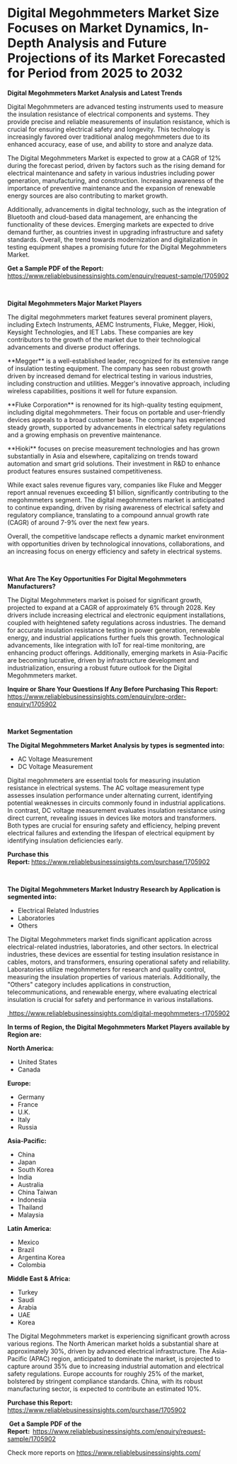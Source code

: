 <p><h1>Digital Megohmmeters Market Size Focuses on Market Dynamics, In-Depth Analysis and Future Projections of its Market Forecasted for Period from 2025 to 2032</h1></p><p><strong>Digital Megohmmeters Market Analysis and Latest Trends</strong></p>
<p><p>Digital Megohmmeters are advanced testing instruments used to measure the insulation resistance of electrical components and systems. They provide precise and reliable measurements of insulation resistance, which is crucial for ensuring electrical safety and longevity. This technology is increasingly favored over traditional analog megohmmeters due to its enhanced accuracy, ease of use, and ability to store and analyze data.</p><p>The Digital Megohmmeters Market is expected to grow at a CAGR of 12% during the forecast period, driven by factors such as the rising demand for electrical maintenance and safety in various industries including power generation, manufacturing, and construction. Increasing awareness of the importance of preventive maintenance and the expansion of renewable energy sources are also contributing to market growth. </p><p>Additionally, advancements in digital technology, such as the integration of Bluetooth and cloud-based data management, are enhancing the functionality of these devices. Emerging markets are expected to drive demand further, as countries invest in upgrading infrastructure and safety standards. Overall, the trend towards modernization and digitalization in testing equipment shapes a promising future for the Digital Megohmmeters Market.</p></p>
<p><strong>Get a Sample PDF of the Report:&nbsp;</strong> <a href="https://www.reliablebusinessinsights.com/enquiry/request-sample/1705902?utm_campaign=2247&utm_medium=2&utm_source=Github&utm_content=ia&utm_term=27032025&utm_id=digital-megohmmeters">https://www.reliablebusinessinsights.com/enquiry/request-sample/1705902</a></p>
<p>&nbsp;</p>
<p><strong>Digital Megohmmeters Major Market Players</strong></p>
<p><p>The digital megohmmeters market features several prominent players, including Extech Instruments, AEMC Instruments, Fluke, Megger, Hioki, Keysight Technologies, and IET Labs. These companies are key contributors to the growth of the market due to their technological advancements and diverse product offerings.</p><p>**Megger** is a well-established leader, recognized for its extensive range of insulation testing equipment. The company has seen robust growth driven by increased demand for electrical testing in various industries, including construction and utilities. Megger's innovative approach, including wireless capabilities, positions it well for future expansion.</p><p>**Fluke Corporation** is renowned for its high-quality testing equipment, including digital megohmmeters. Their focus on portable and user-friendly devices appeals to a broad customer base. The company has experienced steady growth, supported by advancements in electrical safety regulations and a growing emphasis on preventive maintenance.</p><p>**Hioki** focuses on precise measurement technologies and has grown substantially in Asia and elsewhere, capitalizing on trends toward automation and smart grid solutions. Their investment in R&D to enhance product features ensures sustained competitiveness.</p><p>While exact sales revenue figures vary, companies like Fluke and Megger report annual revenues exceeding $1 billion, significantly contributing to the megohmmeters segment. The digital megohmmeters market is anticipated to continue expanding, driven by rising awareness of electrical safety and regulatory compliance, translating to a compound annual growth rate (CAGR) of around 7-9% over the next few years.</p><p>Overall, the competitive landscape reflects a dynamic market environment with opportunities driven by technological innovations, collaborations, and an increasing focus on energy efficiency and safety in electrical systems.</p></p>
<p>&nbsp;</p>
<p><strong>What Are The Key Opportunities For Digital Megohmmeters Manufacturers?</strong></p>
<p><p>The Digital Megohmmeters market is poised for significant growth, projected to expand at a CAGR of approximately 6% through 2028. Key drivers include increasing electrical and electronic equipment installations, coupled with heightened safety regulations across industries. The demand for accurate insulation resistance testing in power generation, renewable energy, and industrial applications further fuels this growth. Technological advancements, like integration with IoT for real-time monitoring, are enhancing product offerings. Additionally, emerging markets in Asia-Pacific are becoming lucrative, driven by infrastructure development and industrialization, ensuring a robust future outlook for the Digital Megohmmeters market.</p></p>
<p><strong>Inquire or Share Your Questions If Any Before Purchasing This Report:</strong> <a href="https://www.reliablebusinessinsights.com/enquiry/pre-order-enquiry/1705902?utm_campaign=2247&utm_medium=2&utm_source=Github&utm_content=ia&utm_term=27032025&utm_id=digital-megohmmeters">https://www.reliablebusinessinsights.com/enquiry/pre-order-enquiry/1705902</a></p>
<p>&nbsp;</p>
<p><strong>Market Segmentation</strong></p>
<p><strong>The Digital Megohmmeters Market Analysis by types is segmented into:</strong></p>
<p><ul><li>AC Voltage Measurement</li><li>DC Voltage Measurement</li></ul></p>
<p><p>Digital megohmmeters are essential tools for measuring insulation resistance in electrical systems. The AC voltage measurement type assesses insulation performance under alternating current, identifying potential weaknesses in circuits commonly found in industrial applications. In contrast, DC voltage measurement evaluates insulation resistance using direct current, revealing issues in devices like motors and transformers. Both types are crucial for ensuring safety and efficiency, helping prevent electrical failures and extending the lifespan of electrical equipment by identifying insulation deficiencies early.</p></p>
<p><strong>Purchase this Report:&nbsp;</strong><a href="https://www.reliablebusinessinsights.com/purchase/1705902?utm_campaign=2247&utm_medium=2&utm_source=Github&utm_content=ia&utm_term=27032025&utm_id=digital-megohmmeters">https://www.reliablebusinessinsights.com/purchase/1705902</a></p>
<p>&nbsp;</p>
<p><strong>The Digital Megohmmeters Market Industry Research by Application is segmented into:</strong></p>
<p><ul><li>Electrical Related Industries</li><li>Laboratories</li><li>Others</li></ul></p>
<p><p>The Digital Megohmmeters market finds significant application across electrical-related industries, laboratories, and other sectors. In electrical industries, these devices are essential for testing insulation resistance in cables, motors, and transformers, ensuring operational safety and reliability. Laboratories utilize megohmmeters for research and quality control, measuring the insulation properties of various materials. Additionally, the "Others" category includes applications in construction, telecommunications, and renewable energy, where evaluating electrical insulation is crucial for safety and performance in various installations.</p></p>
<p><a href="https://www.reliablebusinessinsights.com/digital-megohmmeters-r1705902?utm_campaign=2247&utm_medium=2&utm_source=Github&utm_content=ia&utm_term=27032025&utm_id=digital-megohmmeters">&nbsp;https://www.reliablebusinessinsights.com/digital-megohmmeters-r1705902</a></p>
<p><strong>In terms of Region, the Digital Megohmmeters Market Players available by Region are:</strong></p>
<p>
    <p> <strong> North America: </strong>
        <ul>
            <li>United States</li>
            <li>Canada</li>
        </ul>
        </p> 
    <p> <strong> Europe: </strong>
        <ul>
            <li>Germany</li>
            <li>France</li>
            <li>U.K.</li>
            <li>Italy</li>
            <li>Russia</li>
        </ul>
        </p> 
    <p> <strong> Asia-Pacific: </strong>
        <ul>
            <li>China</li>
            <li>Japan</li>
            <li>South Korea</li>
            <li>India</li>
            <li>Australia</li>
            <li>China Taiwan</li>
            <li>Indonesia</li>
            <li>Thailand</li>
            <li>Malaysia</li>
        </ul>
        </p> 
    <p> <strong> Latin America: </strong>
        <ul>
            <li>Mexico</li>
            <li>Brazil</li>
            <li>Argentina Korea</li>
            <li>Colombia</li>
        </ul>
        </p> 
    <p> <strong> Middle East & Africa: </strong>
        <ul>
            <li>Turkey</li>
            <li>Saudi</li>
            <li>Arabia</li>
            <li>UAE</li>
            <li>Korea</li>
        </ul>
    </p>
    </p>
<p><p>The Digital Megohmmeters market is experiencing significant growth across various regions. The North American market holds a substantial share at approximately 30%, driven by advanced electrical infrastructure. The Asia-Pacific (APAC) region, anticipated to dominate the market, is projected to capture around 35% due to increasing industrial automation and electrical safety regulations. Europe accounts for roughly 25% of the market, bolstered by stringent compliance standards. China, with its robust manufacturing sector, is expected to contribute an estimated 10%.</p></p>
<p><strong>Purchase this Report: </strong><a href="https://www.reliablebusinessinsights.com/purchase/1705902?utm_campaign=2247&utm_medium=2&utm_source=Github&utm_content=ia&utm_term=27032025&utm_id=digital-megohmmeters">https://www.reliablebusinessinsights.com/purchase/1705902</a></p>
<p>&nbsp;<strong>Get a Sample PDF of the Report:&nbsp;&nbsp;</strong><a href="https://www.reliablebusinessinsights.com/enquiry/request-sample/1705902?utm_campaign=2247&utm_medium=2&utm_source=Github&utm_content=ia&utm_term=27032025&utm_id=digital-megohmmeters">https://www.reliablebusinessinsights.com/enquiry/request-sample/1705902</a></p>
<p><strong></strong></p>
<p>Check more reports on <a href="https://www.reliablebusinessinsights.com/?utm_campaign=2247&utm_medium=2&utm_source=Github&utm_content=ia&utm_term=27032025&utm_id=digital-megohmmeters">https://www.reliablebusinessinsights.com/</a></p>